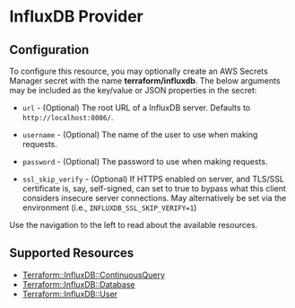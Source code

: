 # InfluxDB Provider

## Configuration

To configure this resource, you may optionally create an AWS Secrets Manager secret with the name **terraform/influxdb**. The below arguments may be included as the key/value or JSON properties in the secret:

* ``url`` - (Optional) The root URL of a InfluxDB server. Defaults to
  `http://localhost:8086/`.

* ``username`` - (Optional) The name of the user to use when making requests.

* ``password`` - (Optional) The password to use when making requests.

* ``ssl_skip_verify`` - (Optional) If HTTPS enabled on server, and TLS/SSL
  certificate is, say, self-signed, can set to true to bypass what this client
  considers insecure server connections. May alternatively be set via the
  environment (i.e., ``INFLUXDB_SSL_SKIP_VERIFY=1``)

Use the navigation to the left to read about the available resources.


## Supported Resources

* [Terraform::InfluxDB::ContinuousQuery](ContinuousQuery.md)
* [Terraform::InfluxDB::Database](Database.md)
* [Terraform::InfluxDB::User](User.md)